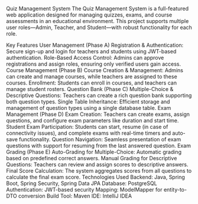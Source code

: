 Quiz Management System
The Quiz Management System is a full-featured web application designed for managing quizzes, exams, and course assessments in an educational environment. This project supports multiple user roles—Admin, Teacher, and Student—with robust functionality for each role.

Key Features
User Management (Phase A)
Registration & Authentication: Secure sign-up and login for teachers and students using JWT-based authentication.
Role-Based Access Control: Admins can approve registrations and assign roles, ensuring only verified users gain access.
Course Management (Phase B)
Course Creation & Management: Admins can create and manage courses, while teachers are assigned to these courses.
Enrollment: Students can enroll in courses, and teachers can manage student rosters.
Question Bank (Phase C)
Multiple-Choice & Descriptive Questions: Teachers can create a rich question bank supporting both question types.
Single Table Inheritance: Efficient storage and management of question types using a single database table.
Exam Management (Phase D)
Exam Creation: Teachers can create exams, assign questions, and configure exam parameters like duration and start time.
Student Exam Participation: Students can start, resume (in case of connectivity issues), and complete exams with real-time timers and auto-save functionality.
Question Navigation: Seamless presentation of exam questions with support for resuming from the last answered question.
Exam Grading (Phase E)
Auto-Grading for Multiple-Choice: Automatic grading based on predefined correct answers.
Manual Grading for Descriptive Questions: Teachers can review and assign scores to descriptive answers.
Final Score Calculation: The system aggregates scores from all questions to calculate the final exam score.
Technologies Used
Backend: Java, Spring Boot, Spring Security, Spring Data JPA
Database: PostgreSQL
Authentication: JWT-based security
Mapping: ModelMapper for entity-to-DTO conversion
Build Tool: Maven
IDE: IntelliJ IDEA
